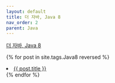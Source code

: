 ```yaml
---
layout: default
title: 더 자바, Java 8
nav_order: 2
parent: Java
---
```

[더 자바, Java 8](https://www.inflearn.com/course/the-java-java8/dashboard)

{% for post in site.tags.Java8 reversed %}
  <li><a href="{{ post.url }}">{{ post.title }}</a></li>
{% endfor %}
